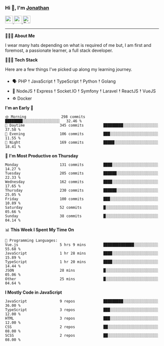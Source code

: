 ### Hi 👋, I'm [Jonathan](https://jonathan-d.ch) 

<p>
  <a href="https://www.linkedin.com/in/jdebetaz">
    <img src="https://img.shields.io/badge/linkedin-%230077B5.svg?&style=for-the-badge&logo=linkedin&logoColor=white" height=25>
  </a>
  <a href="https://www.instagram.com/jdebetaz/">
    <img src="https://img.shields.io/badge/instagram-%23E4405F.svg?&style=for-the-badge&logo=instagram&logoColor=white" height=25>
  </a>
  <a href="https://wakatime.com/@5c95ead1-71ee-4ecc-9a32-6c2b293dd432">
    <img src="https://wakatime.com/badge/user/5c95ead1-71ee-4ecc-9a32-6c2b293dd432.svg?style=for-the-badge" height=25 alt="Total time coded since Aug 23 2019" />
  </a>
</p>

-------

**🙋🏻‍♂️ About Me** 

<p>I wear many hats depending on what is required of me but, I am first and foremost, a passionate learner, a full stack developer.</p>

**👨🏻‍💻 Tech Stack** 

<p>Here are a few things I've picked up along my learning journey.</p>

- 🗣 PHP 𒑰 JavaScript 𒑰 TypeScript 𒑰 Python 𒑰 Golang
- 🎒 NodeJS 𒑰 Express 𒑰 Socket.IO 𒑰 Symfony 𒑰 Laravel 𒑰 ReactJS 𒑰 VueJS
- ♽ Docker

<!--START_SECTION:waka-->
**I'm an Early 🐤** 

```text
🌞 Morning                298 commits         ████████░░░░░░░░░░░░░░░░░   32.46 % 
🌆 Daytime                345 commits         █████████░░░░░░░░░░░░░░░░   37.58 % 
🌃 Evening                106 commits         ███░░░░░░░░░░░░░░░░░░░░░░   11.55 % 
🌙 Night                  169 commits         █████░░░░░░░░░░░░░░░░░░░░   18.41 % 
```
📅 **I'm Most Productive on Thursday** 

```text
Monday                   131 commits         ████░░░░░░░░░░░░░░░░░░░░░   14.27 % 
Tuesday                  205 commits         ██████░░░░░░░░░░░░░░░░░░░   22.33 % 
Wednesday                162 commits         ████░░░░░░░░░░░░░░░░░░░░░   17.65 % 
Thursday                 230 commits         ██████░░░░░░░░░░░░░░░░░░░   25.05 % 
Friday                   100 commits         ███░░░░░░░░░░░░░░░░░░░░░░   10.89 % 
Saturday                 52 commits          █░░░░░░░░░░░░░░░░░░░░░░░░   05.66 % 
Sunday                   38 commits          █░░░░░░░░░░░░░░░░░░░░░░░░   04.14 % 
```


📊 **This Week I Spent My Time On** 

```text
💬 Programming Languages: 
Vue.js                   5 hrs 9 mins        ██████████████░░░░░░░░░░░   55.68 % 
JavaScript               1 hr 28 mins        ████░░░░░░░░░░░░░░░░░░░░░   15.89 % 
TypeScript               1 hr 20 mins        ████░░░░░░░░░░░░░░░░░░░░░   14.44 % 
JSON                     28 mins             █░░░░░░░░░░░░░░░░░░░░░░░░   05.06 % 
Other                    25 mins             █░░░░░░░░░░░░░░░░░░░░░░░░   04.64 % 
```

**I Mostly Code in JavaScript** 

```text
JavaScript               9 repos             █████████░░░░░░░░░░░░░░░░   36.00 % 
TypeScript               3 repos             ███░░░░░░░░░░░░░░░░░░░░░░   12.00 % 
HTML                     3 repos             ███░░░░░░░░░░░░░░░░░░░░░░   12.00 % 
CSS                      2 repos             ██░░░░░░░░░░░░░░░░░░░░░░░   08.00 % 
SCSS                     2 repos             ██░░░░░░░░░░░░░░░░░░░░░░░   08.00 % 
```




<!--END_SECTION:waka-->
